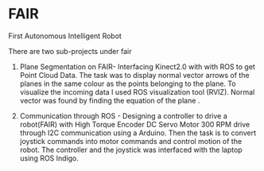 # FAIR
First Autonomous Intelligent Robot

There are two sub-projects under fair
1. Plane Segmentation on FAIR-  Interfacing Kinect2.0 with with ROS to get Point Cloud Data. 
The task was to display normal vector arrows of the planes in the same colour as the points belonging to the plane. 
To visualize the incoming data I used ROS visualization tool (RVIZ).
Normal vector was found by finding the equation of the plane . 


2. Communication through ROS - 
Designing a controller to drive a robot(FAIR) with High Torque Encoder DC Servo Motor 300 RPM drive through I2C communication using a Arduino. Then the task is to convert joystick commands into motor commands and control motion of the robot. The controller and the joystick was interfaced with the laptop using ROS Indigo.

